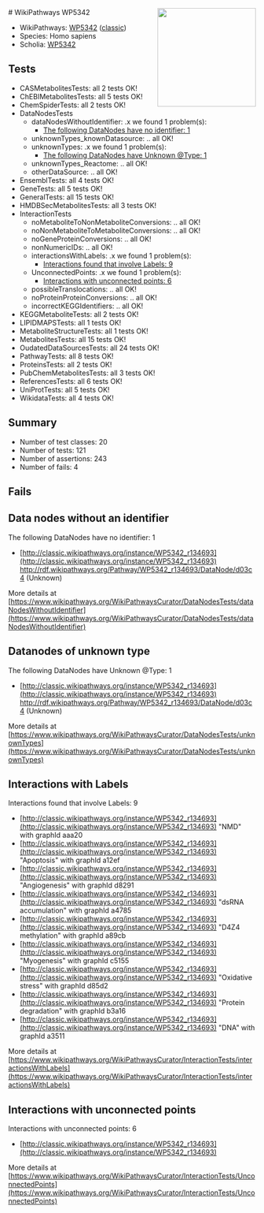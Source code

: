 <img style="float: right; width: 200px" src="https://upload.wikimedia.org/wikipedia/commons/thumb/8/83/Wplogo_with_text_500.png/640px-Wplogo_with_text_500.png" />
# WikiPathways WP5342

* WikiPathways: [WP5342](https://wikipathways.org/pathways/WP5342) ([classic](https://classic.wikipathways.org/instance/WP5342))
* Species: Homo sapiens
* Scholia: [WP5342](https://scholia.toolforge.org/wikipathways/WP5342)
## Tests
* CASMetabolitesTests: all 2 tests OK!
* ChEBIMetabolitesTests: all 5 tests OK!
* ChemSpiderTests: all 2 tests OK!
* DataNodesTests
    * dataNodesWithoutIdentifier: .x we found 1 problem(s):
        * [The following DataNodes have no identifier: 1](#d2d32fa0)
    * unknownTypes_knownDatasource: .. all OK!
    * unknownTypes: .x we found 1 problem(s):
        * [The following DataNodes have Unknown @Type: 1](#839973df)
    * unknownTypes_Reactome: .. all OK!
    * otherDataSource: .. all OK!
* EnsemblTests: all 4 tests OK!
* GeneTests: all 5 tests OK!
* GeneralTests: all 15 tests OK!
* HMDBSecMetabolitesTests: all 3 tests OK!
* InteractionTests
    * noMetaboliteToNonMetaboliteConversions: .. all OK!
    * noNonMetaboliteToMetaboliteConversions: .. all OK!
    * noGeneProteinConversions: .. all OK!
    * nonNumericIDs: .. all OK!
    * interactionsWithLabels: .x we found 1 problem(s):
        * [Interactions found that involve Labels: 9](#630d2680)
    * UnconnectedPoints: .x we found 1 problem(s):
        * [Interactions with unconnected points: 6](#35a61ade)
    * possibleTranslocations: .. all OK!
    * noProteinProteinConversions: .. all OK!
    * incorrectKEGGIdentifiers: .. all OK!
* KEGGMetaboliteTests: all 2 tests OK!
* LIPIDMAPSTests: all 1 tests OK!
* MetaboliteStructureTests: all 1 tests OK!
* MetabolitesTests: all 15 tests OK!
* OudatedDataSourcesTests: all 24 tests OK!
* PathwayTests: all 8 tests OK!
* ProteinsTests: all 2 tests OK!
* PubChemMetabolitesTests: all 3 tests OK!
* ReferencesTests: all 6 tests OK!
* UniProtTests: all 5 tests OK!
* WikidataTests: all 4 tests OK!


## Summary

* Number of test classes: 20
* Number of tests: 121
* Number of assertions: 243
* Number of fails: 4

## Fails

<a name="d2d32fa0" />

## Data nodes without an identifier

The following DataNodes have no identifier: 1

* [http://classic.wikipathways.org/instance/WP5342_r134693](http://classic.wikipathways.org/instance/WP5342_r134693) http://rdf.wikipathways.org/Pathway/WP5342_r134693/DataNode/d03c4 (Unknown)


More details at [https://www.wikipathways.org/WikiPathwaysCurator/DataNodesTests/dataNodesWithoutIdentifier](https://www.wikipathways.org/WikiPathwaysCurator/DataNodesTests/dataNodesWithoutIdentifier)

<a name="839973df" />

## Datanodes of unknown type

The following DataNodes have Unknown @Type: 1

* [http://classic.wikipathways.org/instance/WP5342_r134693](http://classic.wikipathways.org/instance/WP5342_r134693) http://rdf.wikipathways.org/Pathway/WP5342_r134693/DataNode/d03c4 (Unknown)


More details at [https://www.wikipathways.org/WikiPathwaysCurator/DataNodesTests/unknownTypes](https://www.wikipathways.org/WikiPathwaysCurator/DataNodesTests/unknownTypes)

<a name="630d2680" />

## Interactions with Labels

Interactions found that involve Labels: 9

* [http://classic.wikipathways.org/instance/WP5342_r134693](http://classic.wikipathways.org/instance/WP5342_r134693) "NMD" with graphId aaa20
* [http://classic.wikipathways.org/instance/WP5342_r134693](http://classic.wikipathways.org/instance/WP5342_r134693) "Apoptosis" with graphId a12ef
* [http://classic.wikipathways.org/instance/WP5342_r134693](http://classic.wikipathways.org/instance/WP5342_r134693) "Angiogenesis" with graphId d8291
* [http://classic.wikipathways.org/instance/WP5342_r134693](http://classic.wikipathways.org/instance/WP5342_r134693) "dsRNA accumulation" with graphId a4785
* [http://classic.wikipathways.org/instance/WP5342_r134693](http://classic.wikipathways.org/instance/WP5342_r134693) "D4Z4 methylation" with graphId a89cb
* [http://classic.wikipathways.org/instance/WP5342_r134693](http://classic.wikipathways.org/instance/WP5342_r134693) "Myogenesis" with graphId c5155
* [http://classic.wikipathways.org/instance/WP5342_r134693](http://classic.wikipathways.org/instance/WP5342_r134693) "Oxidative stress" with graphId d85d2
* [http://classic.wikipathways.org/instance/WP5342_r134693](http://classic.wikipathways.org/instance/WP5342_r134693) "Protein degradation" with graphId b3a16
* [http://classic.wikipathways.org/instance/WP5342_r134693](http://classic.wikipathways.org/instance/WP5342_r134693) "DNA" with graphId a3511


More details at [https://www.wikipathways.org/WikiPathwaysCurator/InteractionTests/interactionsWithLabels](https://www.wikipathways.org/WikiPathwaysCurator/InteractionTests/interactionsWithLabels)

<a name="35a61ade" />

## Interactions with unconnected points

Interactions with unconnected points: 6

* [http://classic.wikipathways.org/instance/WP5342_r134693](http://classic.wikipathways.org/instance/WP5342_r134693)


More details at [https://www.wikipathways.org/WikiPathwaysCurator/InteractionTests/UnconnectedPoints](https://www.wikipathways.org/WikiPathwaysCurator/InteractionTests/UnconnectedPoints)

